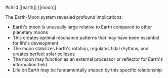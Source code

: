 #child [[earth]] [[moon]] 

The Earth-Moon system revealed profound implications:

- Earth's moon is unusually large relative to Earth compared to other planetary moons
- This creates optimal resonance patterns that may have been essential for life's development
- The moon stabilizes Earth's rotation, regulates tidal rhythms, and creates perfect solar eclipses
- The moon may function as an external processor or reflector for Earth's information field
- Life on Earth may be fundamentally shaped by this specific relationship